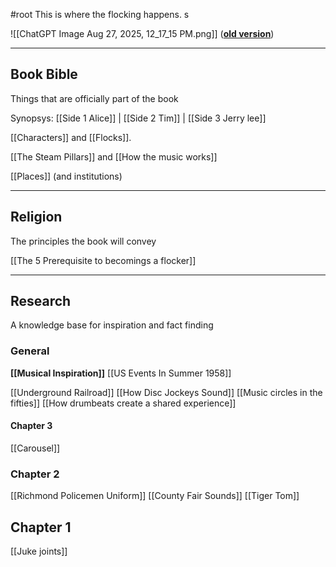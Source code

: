 #root
This is where the flocking happens. s

![[ChatGPT Image Aug 27, 2025, 12_17_15 PM.png]]
(**[old version](https://docs.google.com/document/d/1iwVtBTD-E5vu2gH1bZg4UDK4Tl84ruzERf3vYHZ-_es/)**)

-------
## Book Bible
Things that are officially part of the book

Synopsys: [[Side 1 Alice]] | [[Side 2 Tim]] | [[Side 3 Jerry lee]]

[[Characters]] and [[Flocks]].

[[The Steam Pillars]] and [[How the music works]]

[[Places]] (and institutions)

-----------------------
## Religion
The principles the book will convey

[[The 5 Prerequisite to becomings a flocker]]

--------
## Research
A knowledge base for inspiration and fact finding
### General
**[[Musical Inspiration]]**
[[US Events In Summer 1958]]

[[Underground Railroad]]
[[How Disc Jockeys Sound]]
[[Music circles in the fifties]]
[[How drumbeats create a shared experience]]

#### Chapter 3
[[Carousel]]

### Chapter 2
[[Richmond Policemen Uniform]]
[[County Fair Sounds]]
[[Tiger Tom]]

## Chapter 1
[[Juke joints]]